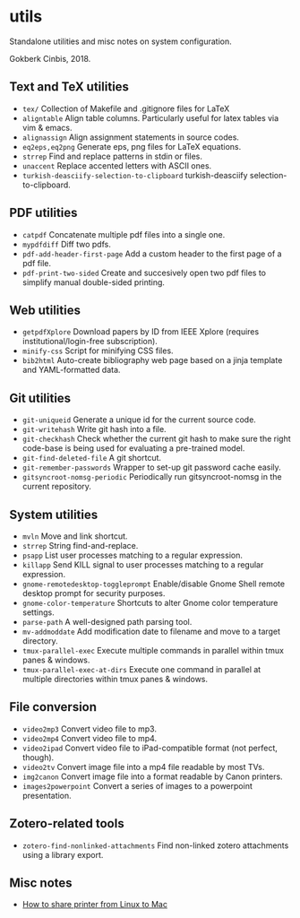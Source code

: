 utils
=====

Standalone utilities and misc notes on system configuration.

Gokberk Cinbis, 2018.

## Text and TeX utilities

* `tex/`                                        Collection of Makefile and .gitignore files for LaTeX
* `aligntable`                                  Align table columns. Particularly useful for latex tables via vim & emacs.
* `alignassign`                                 Align assignment statements in source codes.
* `eq2eps,eq2png`                               Generate eps, png files for LaTeX equations.
* `strrep`                                      Find and replace patterns in stdin or files.
* `unaccent`                                    Replace accented letters with ASCII ones.
* `turkish-deasciify-selection-to-clipboard`    turkish-deasciify selection-to-clipboard.

## PDF utilities
* `catpdf`                                      Concatenate multiple pdf files into a single one.
* `mypdfdiff`                                   Diff two pdfs.
* `pdf-add-header-first-page`                   Add a custom header to the first page of a pdf file.
* `pdf-print-two-sided`                         Create and succesively open two pdf files to simplify manual double-sided printing.

## Web utilities

* `getpdfXplore`                                Download papers by ID from IEEE Xplore (requires institutional/login-free subscription).
* `minify-css`                                  Script for minifying CSS files.
* `bib2html`                                    Auto-create bibliography web page based on a jinja template and YAML-formatted data.

## Git utilities

* `git-uniqueid`                                Generate a unique id for the current source code.
* `git-writehash`                               Write git hash into a file.
* `git-checkhash`                               Check whether the current git hash to make sure the right code-base is being used for evaluating a pre-trained model.
* `git-find-deleted-file`                       A git shortcut.
* `git-remember-passwords`                      Wrapper to set-up git password cache easily.
* `gitsyncroot-nomsg-periodic`                  Periodically run gitsyncroot-nomsg in the current repository.

## System utilities

* `mvln`                                        Move and link shortcut.
* `strrep`                                      String find-and-replace.
* `psapp`                                       List user processes matching to a regular expression.
* `killapp`                                     Send KILL signal to user processes matching to a regular expression.
* `gnome-remotedesktop-toggleprompt`            Enable/disable Gnome Shell remote desktop prompt for security purposes.
* `gnome-color-temperature`                     Shortcuts to alter Gnome color temperature settings.
* `parse-path`                                  A well-designed path parsing tool.
* `mv-addmoddate`                               Add modification date to filename and move to a target directory.
* `tmux-parallel-exec`                          Execute multiple commands in parallel within tmux panes & windows.
* `tmux-parallel-exec-at-dirs`                  Execute one command in parallel at multiple directories within tmux panes & windows.

## File conversion

* `video2mp3`                                   Convert video file to mp3.
* `video2mp4`                                   Convert video file to mp4.
* `video2ipad`                                  Convert video file to iPad-compatible format (not perfect, though).
* `video2tv`                                    Convert image file into a mp4 file readable by most TVs.
* `img2canon`                                   Convert image file into a format readable by Canon printers.
* `images2powerpoint`                           Convert a series of images to a powerpoint presentation.

## Zotero-related tools

* `zotero-find-nonlinked-attachments`           Find non-linked zotero attachments using a library export.

## Misc notes

* [How to share printer from Linux to Mac](notes/LinuxToMacPrinterShare.md) 




